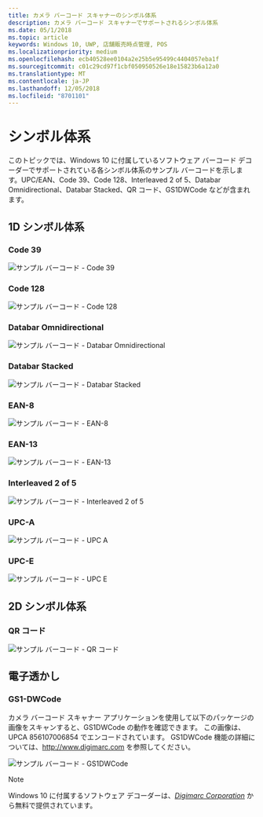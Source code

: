 ```yaml
---
title: カメラ バーコード スキャナーのシンボル体系
description: カメラ バーコード スキャナーでサポートされるシンボル体系
ms.date: 05/1/2018
ms.topic: article
keywords: Windows 10, UWP, 店舗販売時点管理, POS
ms.localizationpriority: medium
ms.openlocfilehash: ecb40528ee0104a2e25b5e95499c4404057eba1f
ms.sourcegitcommit: c01c29cd97f1cbf050950526e18e15823b6a12a0
ms.translationtype: MT
ms.contentlocale: ja-JP
ms.lasthandoff: 12/05/2018
ms.locfileid: "8701101"
---
```

# <a name="symbologies"></a>シンボル体系
このトピックでは、Windows 10 に付属しているソフトウェア バーコード デコーダーでサポートされている各シンボル体系のサンプル バーコードを示します。UPC/EAN、Code 39、Code 128、Interleaved 2 of 5、Databar Omnidirectional、Databar Stacked、QR コード、GS1DWCode などが含まれます。

## <a name="1d-symbologies"></a>1D シンボル体系

### <a name="code-39"></a>Code 39
![サンプル バーコード - Code 39](images/pos/sample-barcode-code39.png)

### <a name="code-128"></a>Code 128
![サンプル バーコード - Code 128](images/pos/sample-barcode-code128.png)

### <a name="databar-omnidirectional"></a>Databar Omnidirectional
![サンプル バーコード - Databar Omnidirectional](images/pos/sample-barcode-databar-omnidirectional.png) 
### <a name="databar-stacked"></a>Databar Stacked
![サンプル バーコード - Databar Stacked](images/pos/sample-barcode-databar-stacked.png)

### <a name="ean-8"></a>EAN-8
![サンプル バーコード - EAN-8](images/pos/sample-barcode-ean8.png)

### <a name="ean-13"></a>EAN-13
![サンプル バーコード - EAN-13](images/pos/sample-barcode-ean13.png)

### <a name="interleaved-2-of-5"></a>Interleaved 2 of 5
![サンプル バーコード - Interleaved 2 of 5](images/pos/sample-barcode-interleaved-2-of-5.png)

### <a name="upc-a"></a>UPC-A
![サンプル バーコード - UPC A](images/pos/sample-barcode-upca.png)

### <a name="upc-e"></a>UPC-E
![サンプル バーコード - UPC E](images/pos/sample-barcode-upce.png)

## <a name="2d-symbologies"></a>2D シンボル体系
### <a name="qr-code"></a>QR コード
![サンプル バーコード - QR コード](images/pos/sample-barcode-qrcode.png)

## <a name="digital-watermark"></a>電子透かし
### <a name="gs1-dwcode"></a>GS1-DWCode

カメラ バーコード スキャナー アプリケーションを使用して以下のパッケージの画像をスキャンすると、GS1DWCode の動作を確認できます。  この画像は、UPCA 856107006854 でエンコードされています。  GS1DWCode 機能の詳細については、http://www.digimarc.com を参照してください。

![サンプル バーコード - GS1DWCode](images/pos/rice-box-v7.jpg)

> [!NOTE]
> Windows 10 に付属するソフトウェア デコーダーは、[*Digimarc Corporation*](https://www.digimarc.com/) から無料で提供されています。
